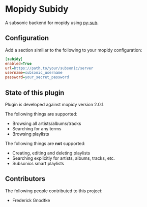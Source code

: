 # Mopidy Subidy

A subsonic backend for mopidy using [py-sub](https://github.com/crustymonkey/py-sonic).

## Configuration

Add a section similiar to the following to your mopidy configuration:

```ini
[subidy]
enabled=True
url=https://path.to/your/subsonic/server
username=subsonic_username
password=your_secret_password
```

## State of this plugin

Plugin is developed against mopidy version 2.0.1.

The following things are supported:

 * Browsing all artists/albums/tracks
 * Searching for any terms
 * Browsing playlists

The following things are **not** supported:

  * Creating, editing and deleting playlists
  * Searching explicitly for artists, albums, tracks, etc.
  * Subsonics smart playlists

## Contributors

The following people contributed to this project:
 - Frederick Gnodtke

